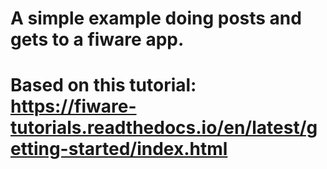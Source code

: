 # A simple example doing posts and gets to a fiware app.
# Based on this tutorial: https://fiware-tutorials.readthedocs.io/en/latest/getting-started/index.html
